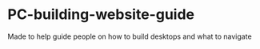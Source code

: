 # PC-building-website-guide
Made to help guide people on how to build desktops and what to navigate
